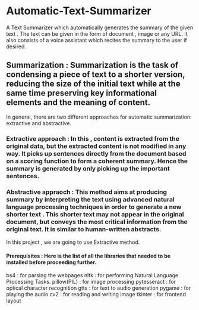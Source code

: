 # Automatic-Text-Summarizer
A Text Summarizer which automatically generates the summary of the given text . The text can be given in the form of document , image or any URL. It also consists of a voice assistant which recites the summary to the user if desired.
## Summarization : Summarization is the task of condensing a piece of text to a shorter version, reducing the size of the initial text while at the same time preserving key informational elements and the meaning of content. 

In general, there are two different approaches for automatic summarization: extractive and abstractive.

### Extractive approach : In this , content is extracted from the original data, but the extracted content is not modified in any way. It picks up sentences directly from the document based on a scoring function to form a coherent summary. Hence the summary is generated by only picking up the important sentences.
### Abstractive appraoch : This method aims at producing summary by interpreting the text using advanced natural language processing techniques in order to generate a new shorter text . This shorter text may not appear in the original document, but conveys the most critical information from the original text. It is similar to human-written abstracts.
In this project , we are going to use Extractive method.

#### Prerequisites : Here is the list of all the libraries that needed to be installed before proceeding further.

bs4 : for parsing the webpages
nltk : for performing Natural Language Processing Tasks.
pillow(PIL) : for image processing
pytesseract : for optical character recognition
gtts : for text to audio generation
pygame : for playing the audio
cv2 : for reading and writing image
tkinter : for frontend layout
